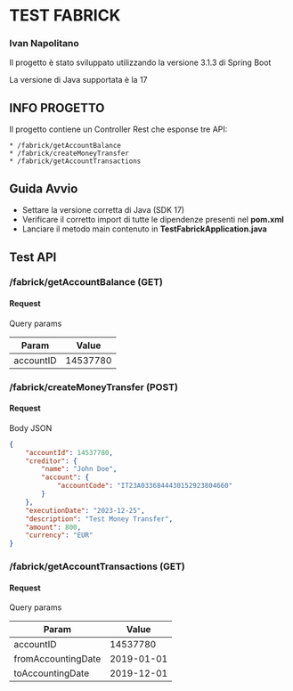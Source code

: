 # TEST FABRICK

### Ivan Napolitano

Il progetto è stato sviluppato utilizzando la versione 3.1.3 di Spring Boot

La versione di Java supportata è la 17

## INFO PROGETTO

Il progetto contiene un Controller Rest che esponse tre API:
    
    * /fabrick/getAccountBalance
    * /fabrick/createMoneyTransfer
    * /fabrick/getAccountTransactions

## Guida Avvio

* Settare la versione corretta di Java (SDK 17)
* Verificare il corretto import di tutte le dipendenze presenti nel **pom.xml**
* Lanciare il metodo main contenuto in **TestFabrickApplication.java**

## Test API

### /fabrick/getAccountBalance (GET)
#### Request

Query params

| Param | Value    | 
|-------|----------|
| accountID | 14537780 |

### /fabrick/createMoneyTransfer (POST)
#### Request

Body JSON

```json
{
    "accountId": 14537780,  
    "creditor": {
        "name": "John Doe",
        "account": {
            "accountCode": "IT23A0336844430152923804660"
        }
    },
    "executionDate": "2023-12-25",
    "description": "Test Money Transfer",
    "amount": 800,
    "currency": "EUR" 
}
```

### /fabrick/getAccountTransactions (GET)
#### Request

Query params

| Param | Value    | 
|-------|----------|
| accountID | 14537780 |
| fromAccountingDate | 2019-01-01 |
| toAccountingDate | 2019-12-01 |
